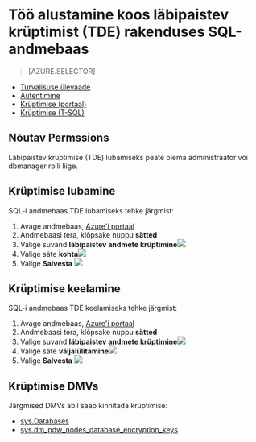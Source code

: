 <properties
   pageTitle="Läbipaistva andmete krüptimine SQL-i andmebaas (portaal) | Microsoft Azure'i"
   description="SQL-i andmebaas läbipaistvaid andmete krüptimine (TDE)"
   services="sql-data-warehouse"
   documentationCenter=""
   authors="ronortloff"
   manager="barbkess"
   editor=""/>

<tags
   ms.service="sql-data-warehouse"
   ms.workload="data-management"
   ms.tgt_pltfrm="na"
   ms.devlang="na"
   ms.topic="article"
   ms.date="09/24/2016" 
   ms.author="rortloff;barbkess;sonyama"/>

# <a name="get-started-with-transparent-data-encryption-tde-in-sql-data-warehouse"></a>Töö alustamine koos läbipaistev krüptimist (TDE) rakenduses SQL-andmebaas

> [AZURE.SELECTOR]
- [Turvalisuse ülevaade](sql-data-warehouse-overview-manage-security.md)
- [Autentimine](sql-data-warehouse-authentication.md)
- [Krüptimise (portaal)](sql-data-warehouse-encryption-tde.md)
- [Krüptimise (T-SQL)](sql-data-warehouse-encryption-tde-tsql.md)

## <a name="required-permssions"></a>Nõutav Permssions

Läbipaistev krüptimise (TDE) lubamiseks peate olema administraator või dbmanager rolli liige.

## <a name="enabling-encryption"></a>Krüptimise lubamine

SQL-i andmebaas TDE lubamiseks tehke järgmist:

1. Avage andmebaas, [Azure'i portaal](https://portal.azure.com)
2. Andmebaasi tera, klõpsake nuppu **sätted**
3. Valige suvand **läbipaistev andmete krüptimine**![][1]
4. Valige säte **kohta**![][2]
5. Valige **Salvesta**
![][3]  

## <a name="disabling-encryption"></a>Krüptimise keelamine

SQL-i andmebaas TDE keelamiseks tehke järgmist:

1. Avage andmebaas, [Azure'i portaal](https://portal.azure.com)
2. Andmebaasi tera, klõpsake nuppu **sätted**
3. Valige suvand **läbipaistev andmete krüptimine**![][1]
4. Valige säte **väljalülitamine**![][4]
5. Valige **Salvesta**
![][5]  

## <a name="encryption-dmvs"></a>Krüptimise DMVs

Järgmised DMVs abil saab kinnitada krüptimise:

- [sys.Databases]
- [sys.dm_pdw_nodes_database_encryption_keys]

<!--MSDN references-->
[Transparent Data Encryption (TDE)]: https://msdn.microsoft.com/library/bb934049.aspx
[sys.Databases]: http://msdn.microsoft.com/library/ms178534.aspx
[sys.dm_pdw_nodes_database_encryption_keys]: https://msdn.microsoft.com/library/mt203922.aspx

<!--Image references-->
[1]: ./media/sql-data-warehouse-security-tde/sql-data-warehouse-security-tde-portal-settings.png
[2]: ./media/sql-data-warehouse-security-tde/sql-data-warehouse-security-tde-portal-settings-on.png
[3]: ./media/sql-data-warehouse-security-tde/sql-data-warehouse-security-tde-portal-settings-save.png
[4]: ./media/sql-data-warehouse-security-tde/sql-data-warehouse-security-tde-portal-settings-off.png
[5]: ./media/sql-data-warehouse-security-tde/sql-data-warehouse-security-tde-portal-settings-save2.png

<!--Link references-->
